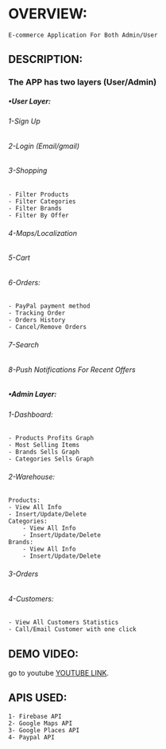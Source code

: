 # OVERVIEW:
	E-commerce Application For Both Admin/User 
## DESCRIPTION: 
### The APP has two layers (User/Admin)
##### •User Layer:
###### 1-Sign Up 
###### 2-Login (Email/gmail) 
###### 3-Shopping
    - Filter Products 
    - Filter Categories 
    - Filter Brands
    - Filter By Offer
###### 4-Maps/Localization
###### 5-Cart
###### 6-Orders:
    - PayPal payment method
    - Tracking Order
    - Orders History
    - Cancel/Remove Orders
######  7-Search
######  8-Push Notifications For Recent Offers
##### •Admin Layer:
###### 1-Dashboard:
    - Products Profits Graph 
    - Most Selling Items 
    - Brands Sells Graph
    - Categories Sells Graph
###### 2-Warehouse:
    Products:
	- View All Info
	- Insert/Update/Delete
    Categories:
        - View All Info
        - Insert/Update/Delete
    Brands:
        - View All Info
        - Insert/Update/Delete
###### 3-Orders
###### 4-Customers:
   	- View All Customers Statistics
   	- Call/Email Customer with one click
## DEMO VIDEO:
go to youtube [YOUTUBE LINK](https://youtu.be/vsqe3lMrcyk/).
## APIS USED:
	1- Firebase API
	2- Google Maps API
	3- Google Places API 
	4- Paypal API



